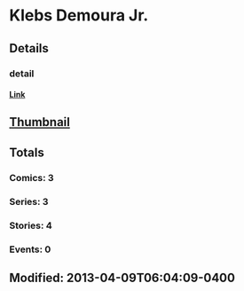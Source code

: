 # Klebs  Demoura Jr.
## Details
### detail
#### [Link](http://marvel.com/comics/creators/12321/klebs_demoura_jr.?utm_campaign=apiRef&utm_source=225578a89fc76f3d20fbffda5d17a88d)
## [Thumbnail](http://i.annihil.us/u/prod/marvel/i/mg/b/40/image_not_available.jpg)
## Totals
### Comics: 3
### Series: 3
### Stories: 4
### Events: 0
## Modified: 2013-04-09T06:04:09-0400